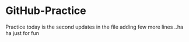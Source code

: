 # GitHub-Practice
Practice
today  is the second updates in the file
adding few more lines ..ha ha just for fun
